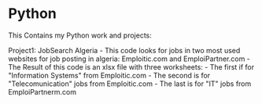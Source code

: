 # Python
This Contains my Python work and projects:

Project1: JobSearch Algeria
    - This code looks for jobs in two most used websites for job posting in algeria: Emploitic.com and EmploiPartner.com
    - The Result of this code is an xlsx file with three worksheets:
      - The first if for "Information Systems" from Emploitic.com
      - The second is for "Telecomunication" jobs from Emploitic.com
      - The last is for "IT" jobs from EmploiPartnerm.com
      
